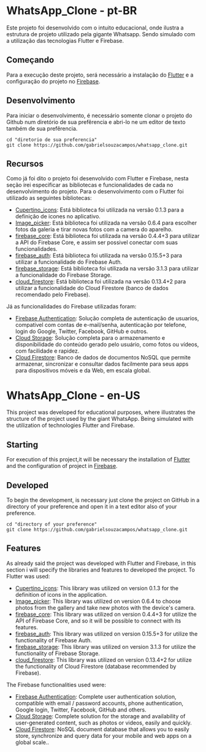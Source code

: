 ﻿# WhatsApp_Clone - pt-BR
Este projeto foi desenvolvido com o intuito educacional, onde ilustra a estrutura de projeto utilizado pela gigante Whatsapp. Sendo simulado com a utilização das tecnologias Flutter e Firebase.

## Começando
Para a execução deste projeto, será necessário a instalação do [Flutter](https://flutter.dev/docs/get-started/install) e a configuração do projeto no [Firebase](https://firebase.google.com/docs/flutter/setup).

## Desenvolvimento
Para iniciar o desenvolvimento, é necessário somente clonar o projeto do Github num diretório de sua prefêrencia e abri-lo ne um editor de texto também de sua prefêrencia.

```shell
cd "diretorio de sua preferencia"
git clone https://github.com/gabrielsouzacampos/whatsapp_clone.git
```

## Recursos
Como já foi dito o projeto foi desenvolvido com Flutter e Firebase, nesta seção irei especificar as bibliotecas e funcionalidades de cada no desenvolvimento do projeto. Para o 
desenvolvimento com o Flutter foi utilizado as seguintes bibliotecas:

- [Cupertino_icons](https://pub.dev/packages/cupertino_icons): Está biblioteca foi utilizada na versão 0.1.3 para a definição de icones no aplicativo.
- [Image_picker](https://pub.dev/packages/image_picker): Está biblioteca foi utilizada na versão 0.6.4 para escolher fotos da galeria e tirar novas fotos com a camera do aparelho.
- [firebase_core](https://pub.dev/packages/firebase_core): Está biblioteca foi utilizada na versão 0.4.4+3 para utilizar a API do Firebase Core, e assim ser possivel conectar com suas funcionalidades.
- [firebase_auth](https://pub.dev/packages/firebase_auth): Está biblioteca foi utilizada na versão 0.15.5+3 para utilizar a funcionalidade do Firebase Auth.
- [firebase_storage](https://pub.dev/packages/firebase_storage): Está biblioteca foi utilizada na versão 3.1.3 para utilizar a funcionalidade do Firebase Storage.
- [cloud_firestore](https://pub.dev/packages/cloud_firestore): Está biblioteca foi utilizada na versão 0.13.4+2 para utilizar a funcionalidade do Cloud Firestore (banco de dados recomendado pelo Firebase).

Já as funcionalidades do Firebase utilizadas foram:
- [Firebase Authentication](https://firebase.google.com/docs/auth): Solução completa de autenticação de usuarios, compativel com contas de e-mail/senha, autenticação por telefone, login do Google, Twitter, Facebook, GitHub e outros.
- [Cloud Storage](https://firebase.google.com/docs/storage): Solução completa para o armazenamento e disponibilidade do conteúdo gerado pelo usuário, como fotos ou vídeos, com  facilidade e rapidez.
- [Cloud Firestore](https://firebase.google.com/docs/firestore): Banco de dados de documentos NoSQL que permite armazenar, sincronizar e consultar dados facilmente para seus apps para dispositivos móveis e da Web, em escala global.

# WhatsApp_Clone - en-US
This project was developed for educational purposes, where illustrates the structure of the project used by the giant WhatsApp. Being simulated with the utilization of technologies Flutter and Firebase.

## Starting
For execution of this project,it will be necessary the installation of [Flutter](https://flutter.dev/docs/get-started/install) and the configuration of project in [Firebase](https://firebase.google.com/docs/flutter/setup).

## Developed
To begin the development, is necessary just clone the project on GitHub in a directory of your preference and open it in a text editor also of your preference.

```shell
cd "directory of your preference"
git clone https://github.com/gabrielsouzacampos/whatsapp_clone.git
```

## Features
As already said the project was developed with Flutter and Firebase, in this section i will specify the libraries and features to developed the project. To Flutter was used:

- [Cupertino_icons](https://pub.dev/packages/cupertino_icons): This library was utilized on version 0.1.3 for the definition of icons in the application.
- [Image_picker](https://pub.dev/packages/image_picker): This library was utilized on version 0.6.4 to choose photos from the gallery and take new photos with the device's camera.
- [firebase_core](https://pub.dev/packages/firebase_core): This library was utilized on version 0.4.4+3 for utilize the API of Firebase Core, 
and so it will be possible to connect with its features.
- [firebase_auth](https://pub.dev/packages/firebase_auth): This library was utilized on version 0.15.5+3 for utilize the functionality of Firebase Auth.
- [firebase_storage](https://pub.dev/packages/firebase_storage): This library was utilized on version 3.1.3 for utilize the functionality of Firebase Storage.
- [cloud_firestore](https://pub.dev/packages/cloud_firestore): This library was utilized on version 0.13.4+2 for utilize the functionality of Cloud Firestore (database recommended by Firebase).


The Firebase functionalities used were:
- [Firebase Authentication](https://firebase.google.com/docs/auth): Complete user authentication solution, compatible with email / password accounts, phone authentication, Google login, Twitter, Facebook, GitHub and others.
- [Cloud Storage](https://firebase.google.com/docs/storage): Complete solution for the storage and availability of user-generated content, such as photos or videos, easily and quickly.
- [Cloud Firestore](https://firebase.google.com/docs/firestore): NoSQL document database that allows you to easily store, synchronize and query data for your mobile and web apps on a global scale..
